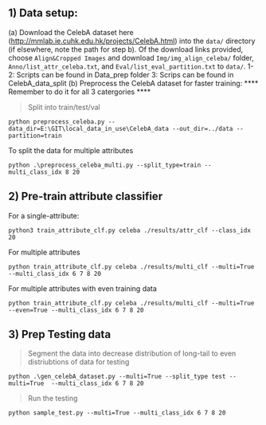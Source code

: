 ## 1) Data setup:
(a) Download the CelebA dataset here (http://mmlab.ie.cuhk.edu.hk/projects/CelebA.html) into the `data/` directory (if elsewhere, note the path for step b). Of the download links provided, choose `Align&Cropped Images` and download `Img/img_align_celeba/` folder, `Anno/list_attr_celeba.txt`, and `Eval/list_eval_partition.txt` to `data/`.
1-2: Scripts can be found in Data_prep folder
3: Scrips can be found in CelebA_data_split
(b) Preprocess the CelebA dataset for faster training:
**** Remember to do it for all 3 catergories ****
>Split into train/test/val
```
python preprocess_celeba.py --data_dir=E:\GIT\local_data_in_use\CelebA_data --out_dir=../data --partition=train
```

To split the data for multiple attributes
```
python .\preprocess_celeba_multi.py --split_type=train --multi_class_idx 8 20
```



## 2) Pre-train attribute classifier
For a single-attribute:
```
python3 train_attribute_clf.py celeba ./results/attr_clf --class_idx 20
```
For multiple attributes
``` 
python train_attribute_clf.py celeba ./results/multi_clf --multi=True --multi_class_idx 6 7 8 20
```
For multiple attributes with even training data
``` 
python train_attribute_clf.py celeba ./results/multi_clf --multi=True --even=True --multi_class_idx 6 7 8 20
```

## 3) Prep Testing data 
> Segment the data into decrease distribution of long-tail to even distriubtions of data for testing
```
python .\gen_celebA_dataset.py --multi=True --split_type test --multi=True  --multi_class_idx 6 7 8 20
```
>Run the testing 
```
python sample_test.py --multi=True --multi_class_idx 6 7 8 20
```
